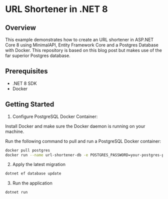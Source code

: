 # URL Shortener in .NET 8

## Overview

This example demonstrates how to create an URL shortener in ASP.NET Core 8 using MinimalAPI, Entity Framework Core and a Postgres Database with Docker.
This repository is based on this blog post but makes use of the far superior Postgres database.

## Prerequisites
- .NET 8 SDK
- Docker

## Getting Started

1.  Configure PostgreSQL Docker Container:

Install Docker and make sure the Docker daemon is running on your machine.

Run the following command to pull and run a PostgreSQL Docker container:

```bash
docker pull postgres
docker run --name url-shortener-db -e POSTGRES_PASSWORD=your-postgres-password -p 5432:5432 -d postgres
``` 

2. Apply the latest migration
```bash
dotnet ef database update
```

3. Run the application
```bash
dotnet run
```

